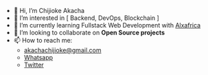 - 👋 Hi, I’m Chijioke Akacha
- 👀 I’m interested in [ Backend, DevOps, Blockchain ]
- 🌱 I’m currently learning Fullstack Web Development with [Alxafrica](https://twitter.com/alx_africa)
- 💞️ I’m looking to collaborate on <strong>Open Source projects</strong>
- 📫 How to reach me:
	- akachachijioke@gmail.com
	- [Whatsapp](https://wa.me/+2349015029834)
	- [Twitter](https://twitter.com/0xElectrifier)

<!---
0xElectrifier/0xElectrifier is a ✨ special ✨ repository because its `README.md` (this file) appears on your GitHub profile.
You can click the Preview link to take a look at your changes.
--->

